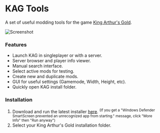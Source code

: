 # KAG Tools
A set of useful modding tools for the game [King Arthur's Gold](https://www.kag2d.com).

![Screenshot](https://i.imgur.com/Z9zD5Sd.png)

### Features
* Launch KAG in singleplayer or with a server.
* Server browser and player info viewer.
* Manual search interface.
* Select active mods for testing.
* Create new and duplicate mods.
* GUI for useful settings (Gamemode, Width, Height, etc).
* Quickly open KAG install folder.

### Installation
1. Download and run the latest installer [here](https://github.com/CalebChalmers/KAGTools/releases).
<sup>(If you get a "Windows Defender SmartScreen prevented an unrecognized app from starting." message, click "More Info" then "Run anyway")</sup>
2. Select your King Arthur's Gold installation folder.
